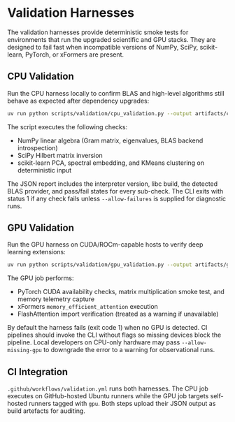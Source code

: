 # Validation Harnesses

The validation harnesses provide deterministic smoke tests for environments that
run the upgraded scientific and GPU stacks. They are designed to fail fast when
incompatible versions of NumPy, SciPy, scikit-learn, PyTorch, or xFormers are
present.

## CPU Validation

Run the CPU harness locally to confirm BLAS and high-level algorithms still
behave as expected after dependency upgrades:

```bash
uv run python scripts/validation/cpu_validation.py --output artifacts/cpu-validation-report.json
```

The script executes the following checks:

- NumPy linear algebra (Gram matrix, eigenvalues, BLAS backend introspection)
- SciPy Hilbert matrix inversion
- scikit-learn PCA, spectral embedding, and KMeans clustering on deterministic input

The JSON report includes the interpreter version, libc build, the detected BLAS
provider, and pass/fail states for every sub-check. The CLI exits with status 1
if any check fails unless `--allow-failures` is supplied for diagnostic runs.

## GPU Validation

Run the GPU harness on CUDA/ROCm-capable hosts to verify deep learning
extensions:

```bash
uv run python scripts/validation/gpu_validation.py --output artifacts/gpu-validation-report.json
```

The GPU job performs:

- PyTorch CUDA availability checks, matrix multiplication smoke test, and memory
  telemetry capture
- xFormers `memory_efficient_attention` execution
- FlashAttention import verification (treated as a warning if unavailable)

By default the harness fails (exit code 1) when no GPU is detected. CI pipelines
should invoke the CLI without flags so missing devices block the pipeline. Local
developers on CPU-only hardware may pass `--allow-missing-gpu` to downgrade the
error to a warning for observational runs.

## CI Integration

`.github/workflows/validation.yml` runs both harnesses. The CPU job executes on
GitHub-hosted Ubuntu runners while the GPU job targets self-hosted runners tagged
with `gpu`. Both steps upload their JSON output as build artefacts for auditing.

